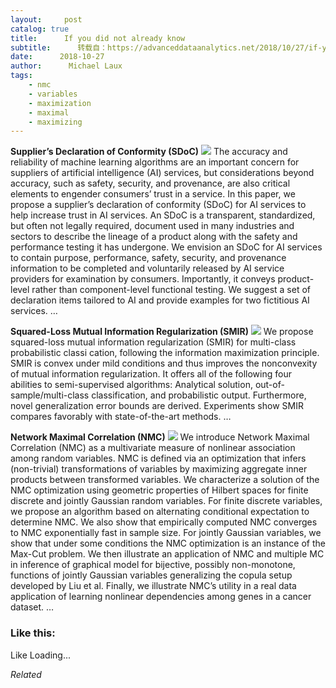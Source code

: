 ```yaml
---
layout:     post
catalog: true
title:      If you did not already know
subtitle:      转载自：https://advanceddataanalytics.net/2018/10/27/if-you-did-not-already-know-525/
date:      2018-10-27
author:      Michael Laux
tags:
    - nmc
    - variables
    - maximization
    - maximal
    - maximizing
---
```


**Supplier’s Declaration of Conformity (SDoC)** ![](https://aboutdataanalytics.files.wordpress.com/2015/01/google.png?w=529)
The accuracy and reliability of machine learning algorithms are an important concern for suppliers of artificial intelligence (AI) services, but considerations beyond accuracy, such as safety, security, and provenance, are also critical elements to engender consumers’ trust in a service. In this paper, we propose a supplier’s declaration of conformity (SDoC) for AI services to help increase trust in AI services. An SDoC is a transparent, standardized, but often not legally required, document used in many industries and sectors to describe the lineage of a product along with the safety and performance testing it has undergone. We envision an SDoC for AI services to contain purpose, performance, safety, security, and provenance information to be completed and voluntarily released by AI service providers for examination by consumers. Importantly, it conveys product-level rather than component-level functional testing. We suggest a set of declaration items tailored to AI and provide examples for two fictitious AI services. … 

**Squared-Loss Mutual Information Regularization (SMIR)** ![](https://aboutdataanalytics.files.wordpress.com/2015/01/google.png?w=529)
We propose squared-loss mutual information regularization (SMIR) for multi-class probabilistic classi cation, following the information maximization principle. SMIR is convex under mild conditions and thus improves the nonconvexity of mutual information regularization. It offers all of the following four abilities to semi-supervised algorithms: Analytical solution, out-of-sample/multi-class classification, and probabilistic output. Furthermore, novel generalization error bounds are derived. Experiments show SMIR compares favorably with state-of-the-art methods. … 

**Network Maximal Correlation (NMC)** ![](https://aboutdataanalytics.files.wordpress.com/2015/01/google.png?w=529)
We introduce Network Maximal Correlation (NMC) as a multivariate measure of nonlinear association among random variables. NMC is defined via an optimization that infers (non-trivial) transformations of variables by maximizing aggregate inner products between transformed variables. We characterize a solution of the NMC optimization using geometric properties of Hilbert spaces for finite discrete and jointly Gaussian random variables. For finite discrete variables, we propose an algorithm based on alternating conditional expectation to determine NMC. We also show that empirically computed NMC converges to NMC exponentially fast in sample size. For jointly Gaussian variables, we show that under some conditions the NMC optimization is an instance of the Max-Cut problem. We then illustrate an application of NMC and multiple MC in inference of graphical model for bijective, possibly non-monotone, functions of jointly Gaussian variables generalizing the copula setup developed by Liu et al. Finally, we illustrate NMC’s utility in a real data application of learning nonlinear dependencies among genes in a cancer dataset. … 





### Like this:

Like Loading...


*Related*

